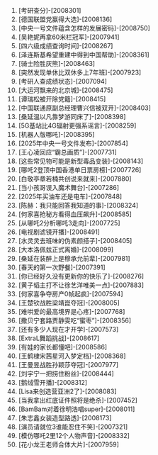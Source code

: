 
1. [考研查分]-[2008301]
1. [德国联盟党赢得大选]-[2008136]
1. [中央一号文件蕴含怎样的发展密码]-[2008750]
1. [吴艳妮再拿60米栏冠军]-[2007941]
1. [四六级成绩查询时间]-[2008267]
1. [泽连斯基希望重建中得到中国帮助]-[2008361]
1. [骑士险胜灰熊]-[2008463]
1. [突然发现单休比双休多上7年班]-[2007923]
1. [考研人查成绩状态]-[2007094]
1. [大运河飘来的北京城]-[2008475]
1. [谭瑞松被开除党籍]-[2008415]
1. [中国联通原副总经理曹兴信被双开]-[2008403]
1. [桑延温以凡靠梦游同床了]-[2008398]
1. [5G基站比4G辐射更强系谣言]-[2008259]
1. [机器人版哪吒]-[2008395]
1. [2025年中央一号文件发布]-[2007854]
1. [王心凌回应“霸总画质”]-[2007731]
1. [这些常见物可能是新型毒品变装]-[2008143]
1. [哪吒2登顶中国香港单日票房榜]-[2007726]
1. [白敬亭章若楠共创说来就来]-[2007880]
1. [当小孩哥误入魔术舞台]-[2007286]
1. [2025年买油车还是电车]-[2007848]
1. [陈赫：我只能回答我知道的事]-[2008324]
1. [何家喜抢秘方看得血压飙升]-[2008585]
1. [从哪吒2分析哪吒3走向]-[2007725]
1. [电视剧滤镜开播]-[2008491]
1. [水灵灵去班味的伪素颜搭子]-[2008405]
1. [大本洛佩兹正式离婚]-[2008099]
1. [桑延在装醉上是穆承允前辈]-[2007981]
1. [春天的第一次野餐]-[2007391]
1. [你已经好久没有更新你的快乐了]-[2008276]
1. [黄子韬主打不让徐艺洋唯美一点]-[2007883]
1. [何家喜争夺房产0帧起疯]-[2007594]
1. [王楚钦战胜梁靖崑夺冠]-[2008005]
1. [难哄爱的最高境界是心疼]-[2007768]
1. [撒贝宁套路贾静雯吃“蜜枣”]-[2008356]
1. [还有多少人现在才开学]-[2007573]
1. [ExtraL舞蹈挑战]-[2008617]
1. [有娃的家长都懂吧]-[2008586]
1. [王鹤棣宋茜星河入梦定档]-[2008368]
1. [王曼昱战胜孙颖莎夺冠]-[2007977]
1. [刘宇宁一把捞住粉丝]-[2008444]
1. [鹅绒雪开播]-[2008312]
1. [Lisa来创造营亚洲2了]-[2008083]
1. [当我拿出红底证件照将是绝杀]-[2007452]
1. [BamBam对着徐明浩唱super]-[2008011]
1. [朱志鑫女装造型路透]-[2008173]
1. [演员请就位3谁能忍住不笑]-[2007321]
1. [模仿哪吒2里12个人物声音]-[2008332]
1. [花小龙王老师合体大片]-[2007959]
